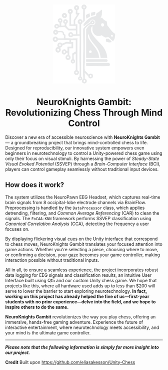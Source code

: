 <p align="center"><img src="static/img/logo_white.png" alt="NeuroKnights Logo" width="200"/></p>

<h1 align="center">NeuroKnights Gambit: <br/> Revolutionizing Chess Through Mind Control</h1>

Discover a new era of accessible neuroscience with **NeuroKnights Gambit** — a groundbreaking project that brings mind-controlled chess to life. Designed for reproducibility, our innovative system empowers even beginners in neurotechnology to control a Unity-powered chess game using only their focus on visual stimuli. By harnessing the power of *Steady-State Visual Evoked Potential* (SSVEP) through a *Brain-Computer Interface* (BCI), players can control gameplay seamlessly without traditional input devices.

## How does it work?

The system utilizes the NeuroPawn EEG Headset, which captures real-time brain signals from 8 occipital-lobe electrode channels via BrainFlow. Preprocessing is handled by the `DataProcessor` class, which applies detrending, filtering, and *Common Average Referencing* (CAR) to clean the signals. The `FoCAA-KNN` framework performs SSVEP classification using *Canonical Correlation Analysis* (CCA), detecting the frequency a user focuses on.

By displaying flickering visual cues on the Unity interface that correspond to chess moves, NeuroKnights Gambit translates your focused attention into game actions. Whether you're selecting a piece, choosing where to move, or confirming a decision, your gaze becomes your game controller, making interaction possible without traditional inputs.

All in all, to ensure a seamless experience, the project incorporates robust data logging for EEG signals and classification results, an intuitive User Interface built using Qt5 and our custom Unity chess game.  We hope that projects like this, where all hardware used adds up to less than $200 will serve to lower the barrier to start exploring neurotechnology. **In fact, working on this project has already helped the five of us—first-year students with no prior experience—delve into the field, and we hope to inspire others to do the same.**

**NeuroKnights Gambit** revolutionizes the way you play chess, offering an immersive, hands-free gaming adventure. Experience the future of interactive entertainment, where neurotechnology meets accessibility, and your mind is the ultimate game controller.

---
***Please note that the following information is simply for more insight into our project.***

**Credit** Built upon https://github.com/eliasakesson/Unity-Chess
